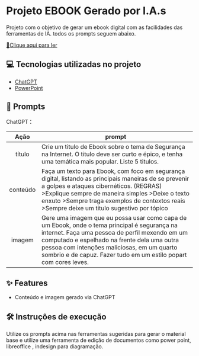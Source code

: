 # Projeto EBOOK Gerado por I.A.s


Projeto com o objetivo de gerar um ebook digital com as facilidades das ferramentas de IA. todos os prompts
seguem abaixo.

<a href="seguranca-na-internet.pdf" title="View PDF now"> 📕Clique aqui para ler</a>

## 💻 Tecnologias utilizadas no projeto

- [ChatGPT](https://chat.openai.com/) 
- [PowerPoint](https://www.microsoft.com/en/microsoft-365/powerpoint)

## 🧠 Prompts


ChatGPT：

|   Ação   | prompt                                                                                                                                                                                                                                                                         |
| :------: | ------------------------------------------------------------------------------------------------------------------------------------------------------------------------------------------------------------------------------------------------------------------------------ |
|  título  | Crie um titulo de Ebook sobre o tema de Segurança na Internet. O titulo deve ser curto e épico, e tenha uma temática mais popular. Liste 5 titulos.|
| conteúdo | Faça um texto para Ebook, com foco em segurança digital, listando as principais maneiras de se prevenir a golpes e ataques cibernéticos. (REGRAS) >Explique sempre de maneira simples >Deixe o texto enxuto >Sempre traga exemplos de contextos reais >Sempre deixe um titulo sugestivo por tópico |
|  imagem  | Gere uma imagem que eu possa usar como capa de um Ebook, onde o tema principal é segurança na internet. Faça uma pessoa de perfil mexendo em um computado e espelhado na frente dela uma outra pessoa com intenções maliciosas, em um quarto sombrio e de capuz. Fazer tudo em um estilo popart com cores leves.|



## ✨ Features

- Conteúdo e imagem gerado via ChatGPT


## 🛠️ Instruções de execução

Utilize os prompts acima nas ferramentas sugeridas para gerar o material base e utilize uma ferramenta de edição de documentos como power point, libreoffice , indesign para diagramação.


